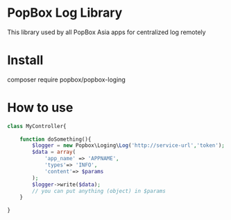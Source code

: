 # PopBox Log Library
This library used by all PopBox Asia apps for centralized log remotely

# Install
composer require popbox/popbox-loging

# How to use

```php
class MyController{
    
    function doSomething(){
        $logger = new Popbox\Loging\Log('http://service-url','token');
        $data = array(
            'app_name' => 'APPNAME',
            'types'=> 'INFO',
            'content'=> $params
        );
        $logger->write($data);
        // you can put anything (object) in $params
    }
    
}
``` 
